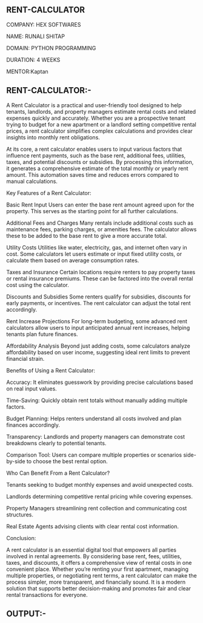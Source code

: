 ## RENT-CALCULATOR

COMPANY: HEX SOFTWARES

NAME: RUNALI SHITAP

DOMAIN: PYTHON PROGRAMMING

DURATION: 4 WEEKS

MENTOR:Kaptan

## RENT-CALCULATOR:-

A Rent Calculator is a practical and user-friendly tool designed to help tenants, landlords, and property managers estimate rental costs and related expenses quickly and accurately. Whether you are a prospective tenant trying to budget for a new apartment or a landlord setting competitive rental prices, a rent calculator simplifies complex calculations and provides clear insights into monthly rent obligations.

At its core, a rent calculator enables users to input various factors that influence rent payments, such as the base rent, additional fees, utilities, taxes, and potential discounts or subsidies. By processing this information, it generates a comprehensive estimate of the total monthly or yearly rent amount. This automation saves time and reduces errors compared to manual calculations.

Key Features of a Rent Calculator:

Basic Rent Input
Users can enter the base rent amount agreed upon for the property. This serves as the starting point for all further calculations.

Additional Fees and Charges
Many rentals include additional costs such as maintenance fees, parking charges, or amenities fees. The calculator allows these to be added to the base rent to give a more accurate total.

Utility Costs
Utilities like water, electricity, gas, and internet often vary in cost. Some calculators let users estimate or input fixed utility costs, or calculate them based on average consumption rates.

Taxes and Insurance
Certain locations require renters to pay property taxes or rental insurance premiums. These can be factored into the overall rental cost using the calculator.

Discounts and Subsidies
Some renters qualify for subsidies, discounts for early payments, or incentives. The rent calculator can adjust the total rent accordingly.

Rent Increase Projections
For long-term budgeting, some advanced rent calculators allow users to input anticipated annual rent increases, helping tenants plan future finances.

Affordability Analysis
Beyond just adding costs, some calculators analyze affordability based on user income, suggesting ideal rent limits to prevent financial strain.

Benefits of Using a Rent Calculator:

Accuracy: It eliminates guesswork by providing precise calculations based on real input values.

Time-Saving: Quickly obtain rent totals without manually adding multiple factors.

Budget Planning: Helps renters understand all costs involved and plan finances accordingly.

Transparency: Landlords and property managers can demonstrate cost breakdowns clearly to potential tenants.

Comparison Tool: Users can compare multiple properties or scenarios side-by-side to choose the best rental option.

Who Can Benefit From a Rent Calculator?

Tenants seeking to budget monthly expenses and avoid unexpected costs.

Landlords determining competitive rental pricing while covering expenses.

Property Managers streamlining rent collection and communicating cost structures.

Real Estate Agents advising clients with clear rental cost information.

Conclusion:

A rent calculator is an essential digital tool that empowers all parties involved in rental agreements. By considering base rent, fees, utilities, taxes, and discounts, it offers a comprehensive view of rental costs in one convenient place. Whether you’re renting your first apartment, managing multiple properties, or negotiating rent terms, a rent calculator can make the process simpler, more transparent, and financially sound. It is a modern solution that supports better decision-making and promotes fair and clear rental transactions for everyone.

## OUTPUT:-
